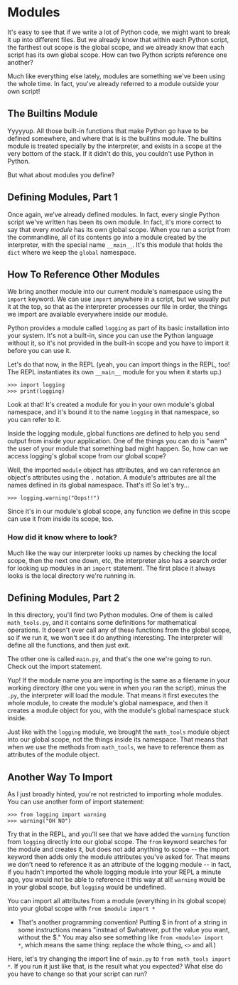 # Modules

It's easy to see that if we write a lot of Python code, we might want to break it up into different files. But we already know that within each Python script, the farthest out scope is the global scope, and we already know that each script has its own global scope. How can two Python scripts reference one another?

Much like everything else lately, modules are something we've been using the whole time. In fact, you've already referred to a module outside your own script!

## The Builtins Module

Yyyyyup. All those built-in functions that make Python go have to be defined somewhere, and where that is is the builtins module. The builtins module is treated specially by the interpreter, and exists in a scope at the very bottom of the stack. If it didn't do this, you couldn't use Python in Python.

But what about modules you define?

## Defining Modules, Part 1

Once again, we've already defined modules. In fact, every single Python script we've written has been its own module. In fact, it's more correct to say that every _module_ has its own global scope. When you run a script from the commandline, all of its contents go into a module created by the interpreter, with the special name `__main__`. It's this module that holds the `dict` where we keep the `global` namespace.

## How To Reference Other Modules

We bring another module into our current module's namespace using the `import` keyword. We can use `import` anywhere in a script, but we usually put it at the top, so that as the interpreter processes our file in order, the things we import are available everywhere inside our module.

Python provides a module called `logging` as part of its basic installation into your system. It's not a built-in, since you can use the Python language without it, so it's not provided in the built-in scope and you have to import it before you can use it.

Let's do that now, in the REPL (yeah, you can import things in the REPL, too! The REPL instantiates its own `__main__` module for you when it starts up.)

```
>>> import logging
>>> print(logging)
```

Look at that! It's created a module for you in your own module's global namespace, and it's bound it to the name `logging` in that namespace, so you can refer to it.

Inside the logging module, global functions are defined to help you send output from inside your application. One of the things you can do is "warn" the user of your module that something bad might happen. So, how can we access logging's global scope from our global scope?

Well, the imported `module` object has attributes, and we can reference an object's attributes using the `.` notation. A module's attributes are all the names defined in its global namespace. That's it! So let's try...

```
>>> logging.warning("Oops!!")
```

Since it's in our module's global scope, any function we define in this scope can use it from inside its scope, too.

### How did it know where to look?

Much like the way our interpreter looks up names by checking the local scope, then the next one down, etc, the interpreter also has a search order for looking up modules in an `import` statement. The first place it always looks is the local directory we're running in.

## Defining Modules, Part 2

In this directory, you'll find two Python modules. One of them is called `math_tools.py`, and it contains some definitions for mathematical operations. It doesn't ever call any of these functions from the global scope, so if we run it, we won't see it do anything interesting. The interpreter will define all the functions, and then just exit.

The other one is called `main.py`, and that's the one we're going to run. Check out the import statement.

Yup! If the module name you are importing is the same as a filename in your working directory (the one you were in when you ran the script), minus the `.py`, the interpreter will load the module. That means it first executes the whole module, to create the module's global namespace, and then it creates a module object for you, with the module's global namespace stuck inside.

Just like with the `logging` module, we brought the `math_tools` module object into our global scope, not the things inside its namespace. That means that when we use the methods from `math_tools`, we have to reference them as attributes of the module object.

## Another Way To Import

As I just broadly hinted, you're not restricted to importing whole modules. You can use another form of import statement:

```
>>> from logging import warning
>>> warning("OH NO")
```

Try that in the REPL, and you'll see that we have added the `warning` function from `logging` directly into our global scope. The `from` keyword searches for the module and creates it, but does not add anything to scope -- the import keyword then adds only the module attributes you've asked for. That means we don't need to reference it as an attribute of the logging module -- in fact, if you hadn't imported the whole logging module into your REPL a minute ago, you would not be able to reference it this way at all! `warning` would be in your global scope, but `logging` would be undefined.

You can import all attributes from a module (everything in its global scope) into your global scope with `from $module import *`

* That's another programming convention! Putting $ in front of a string in some instructions means "instead of $whatever, put the value you want, without the $." You may also see something like `from <module> import *`, which means the same thing: replace the whole thing, `<>` and all.)

Here, let's try changing the import line of `main.py` to `from math_tools import *`. If you run it just like that, is the result what you expected? What else do you have to change so that your script can run?


